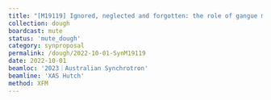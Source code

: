 ```yaml
---
title: "[M19119] Ignored, neglected and forgotten: the role of gangue minerals in copper hydrometallurgy"
collection: dough
boardcast: mute
status: 'mute_dough'
category: synproposal
permalink: /dough/2022-10-01-SynM19119
date: 2022-10-01
beamloc: '2023｜Australian Synchrotron'
beamline: 'XAS Hutch'
method: XFM
---
```

